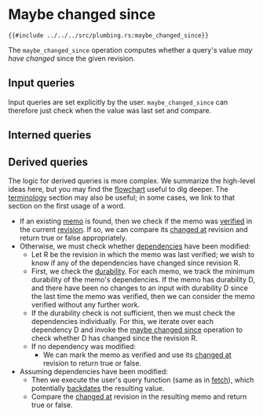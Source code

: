 # Maybe changed since

```rust,no_run,noplayground
{{#include ../../../src/plumbing.rs:maybe_changed_since}}
```

The `maybe_changed_since` operation computes whether a query's value *may have changed* since the given revision.

## Input queries

Input queries are set explicitly by the user. `maybe_changed_since` can therefore just check when the value was last set and compare.

## Interned queries

## Derived queries

The logic for derived queries is more complex. We summarize the high-level ideas here, but you may find the [flowchart](./derived_flowchart.md) useful to dig deeper. The [terminology](./terminology.md) section may also be useful; in some cases, we link to that section on the first usage of a word.

* If an existing [memo] is found, then we check if the memo was [verified] in the current [revision]. If so, we can compare its [changed at] revision and return true or false appropriately.
* Otherwise, we must check whether [dependencies] have been modified:
    * Let R be the revision in which the memo was last verified; we wish to know if any of the dependencies have changed since revision R.
    * First, we check the [durability]. For each memo, we track the minimum durability of the memo's dependencies. If the memo has durability D, and there have been no changes to an input with durability D since the last time the memo was verified, then we can consider the memo verified without any further work.
    * If the durability check is not sufficient, then we must check the dependencies individually. For this, we iterate over each dependency D and invoke the [maybe changed since](./maybe_changed_since.md) operation to check whether D has changed since the revision R.
    * If no dependency was modified:
        * We can mark the memo as verified and use its [changed at] revision to return true or false.
* Assuming dependencies have been modified:
    * Then we execute the user's query function (same as in [fetch]), which potentially [backdates] the resulting value.
    * Compare the [changed at] revision in the resulting memo and return true or false.

[changed at]: ./terminology/changed_at.md
[durability]: ./terminology/durability.md
[backdate]: ./terminology/backdate.md
[backdates]: ./terminology/backdate.md
[dependency]: ./terminology/dependency.md
[dependencies]: ./terminology/dependency.md
[memo]: ./terminology/memo.md
[revision]: ./terminology/revision.md
[verified]: ./terminology/verified.md
[fetch]: ./fetch.md
[LRU]: ./terminology/LRU.md